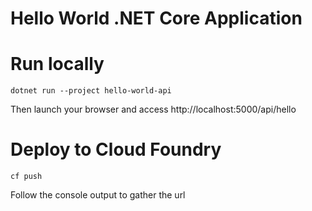 ﻿# Hello World .NET Core Application

# Run locally
```
dotnet run --project hello-world-api
```
Then launch your browser and access http://localhost:5000/api/hello

# Deploy to Cloud Foundry
```
cf push
```
Follow the console output to gather the url



